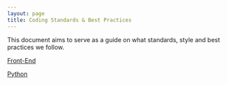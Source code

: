 ```yaml
---
layout: page
title: Coding Standards & Best Practices
---
```


This document aims to serve as a guide on what standards, style and best practices we follow.

[Front-End](frontend.html)

[Python](python.html)
